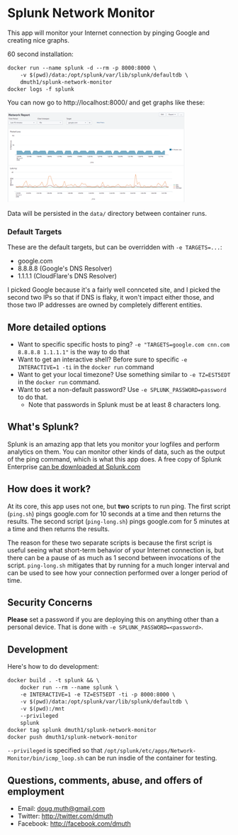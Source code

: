 # Splunk Network Monitor

This app will monitor your Internet connection by pinging Google and creating nice graphs.

60 second installation:

```
docker run --name splunk -d --rm -p 8000:8000 \
	-v $(pwd)/data:/opt/splunk/var/lib/splunk/defaultdb \
	dmuth1/splunk-network-monitor
docker logs -f splunk
```

You can now go to http://localhost:8000/ and get graphs like these:


<img src="./img/network-report.png" width="400" /> 


Data will be persisted in the `data/` directory between container runs.

### Default Targets

These are the default targets, but can be overridden with `-e TARGETS=...`: 

- google.com
- 8.8.8.8 (Google's DNS Resolver)
- 1.1.1.1 (CloudFlare's DNS Resolver)

I picked Google because it's a fairly well connceted site, and I picked the second two IPs so that if 
DNS is flaky, it won't impact either those, and those two IP addresses are owned by completely different entities.


## More detailed options

- Want to specific specific hosts to ping? `-e "TARGETS=google.com cnn.com 8.8.8.8 1.1.1.1"` is the way to do that
- Want to get an interactive shell? Before sure to specific `-e INTERACTIVE=1 -ti` in the `docker run` command
- Want to get your local timezone? Use something similar to `-e TZ=EST5EDT` in the `docker run` command.
- Want to set a non-default password? Use `-e SPLUNK_PASSWORD=password` to do that.
   - Note that passwords in Splunk must be at least 8 characters long.


## What's Splunk?

Splunk is an amazing app that lets you monitor your logfiles and perform analytics on them.  You can monitor other kinds of data, such as the output of the ping command, which is what this app does.  A free copy of Splunk Enterprise [can be downloaded at Splunk.com](http://www.splunk.com/)


## How does it work?

At its core, this app uses not one, but **two** scripts to run ping.  The first script (`ping.sh`) pings google.com for 10 seconds at a time and then returns the results.  The second script (`ping-long.sh`) pings google.com for 5 minutes at a time and then returns the results.  

The reason for these two separate scripts is because the first script is useful seeing what short-term behavior of your Internet connection is, but there can be a pause of as much as 1 second between invocations of the script.  `ping-long.sh` mitigates that by running for a much longer interval and can be used to see how your connection performed over a longer period of time.


## Security Concerns

**Please** set a password if you are deploying this on anything other than a personal device.
That is done with `-e SPLUNK_PASSWORD=<password>`.


## Development

Here's how to do development:

```
docker build . -t splunk && \
	docker run --rm --name splunk \
	-e INTERACTIVE=1 -e TZ=EST5EDT -ti -p 8000:8000 \
	-v $(pwd)/data:/opt/splunk/var/lib/splunk/defaultdb \
	-v $(pwd):/mnt
	--privileged
	splunk
docker tag splunk dmuth1/splunk-network-monitor
docker push dmuth1/splunk-network-monitor
```

`--privileged` is specified so that `/opt/splunk/etc/apps/Network-Monitor/bin/icmp_loop.sh` can
be run insdie of the container for testing.


## Questions, comments, abuse, and offers of employment

- Email: doug.muth@gmail.com
- Twitter: http://twitter.com/dmuth
- Facebook: http://facebook.com/dmuth


